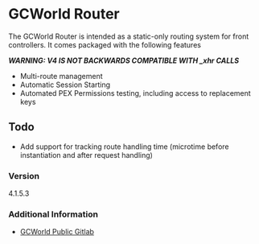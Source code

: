 # GCWorld Router

The GCWorld Router is intended as a static-only routing system for front controllers.  It comes packaged with the following features

***WARNING: V4 IS NOT BACKWARDS COMPATIBLE WITH _xhr CALLS***

  - Multi-route management
  - Automatic Session Starting
  - Automated PEX Permissions testing, including access to replacement keys

## Todo

  - Add support for tracking route handling time (microtime before instantiation and after request handling)

### Version
4.1.5.3

### Additional Information

* [GCWorld Public Gitlab](https://gitlab.konghack.com/groups/GCWorld)
